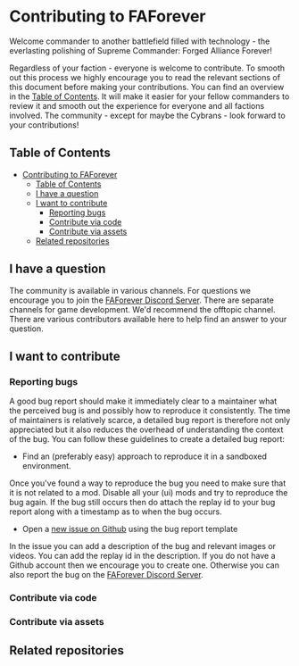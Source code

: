 # Contributing to FAForever

Welcome commander to another battlefield filled with technology - the everlasting polishing of Supreme Commander: Forged Alliance Forever!

Regardless of your faction - everyone is welcome to contribute. To smooth out this process we highly encourage you to read the relevant sections of this document before making your contributions. You can find an overview in the [Table of Contents](#table-of-contents). It will make it easier for your fellow commanders to review it and smooth out the experience for everyone and all factions involved. The community - except for maybe the Cybrans - look forward to your contributions!

## Table of Contents

- [Contributing to FAForever](#contributing-to-faforever)
  - [Table of Contents](#table-of-contents)
  - [I have a question](#i-have-a-question)
  - [I want to contribute](#i-want-to-contribute)
    - [Reporting bugs](#reporting-bugs)
    - [Contribute via code](#contribute-via-code)
    - [Contribute via assets](#contribute-via-assets)
  - [Related repositories](#related-repositories)

## I have a question

The community is available in various channels. For questions we encourage you to join the [FAForever Discord Server](https://discord.gg/mXahVSKGVb). There are separate channels for game development. We'd recommend the offtopic channel. There are various contributors available here to help find an answer to your question.

## I want to contribute

### Reporting bugs

A good bug report should make it immediately clear to a maintainer what the perceived bug is and possibly how to reproduce it consistently. The time of maintainers is relatively scarce, a detailed bug report is therefore not only appreciated but it also reduces the overhead of understanding the context of the bug. You can follow these guidelines to create a detailed bug report:

- Find an (preferably easy) approach to reproduce it in a sandboxed environment.

Once you've found a way to reproduce the bug you need to make sure that it is not related to a mod. Disable all your (ui) mods and try to reproduce the bug again. If the bug still occurs then do attach the replay id to your bug report along with a timestamp as to when the bug occurs.

- Open a [new issue on Github](https://github.com/FAForever/fa/issues/new?assignees=&labels=status%3A+novel+issue&projects=&template=bug_report.md&title=) using the bug report template

In the issue you can add a description of the bug and relevant images or videos. You can add the replay id in the description. If you do not have a Github account then we encourage you to create one. Otherwise you can also report the bug on the [FAForever Discord Server](https://discord.gg/mXahVSKGVb).

### Contribute via code

### Contribute via assets

## Related repositories
